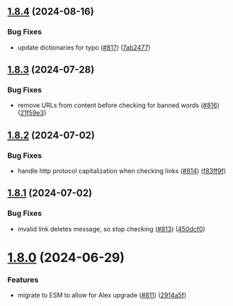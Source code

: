 ## [1.8.4](https://github.com/EddieHubCommunity/EddieBot/compare/v1.8.3...v1.8.4) (2024-08-16)


### Bug Fixes

* update dictionaries for typo ([#817](https://github.com/EddieHubCommunity/EddieBot/issues/817)) ([7ab2477](https://github.com/EddieHubCommunity/EddieBot/commit/7ab2477c1945a0ac946d958a27f189a5021f7ede))



## [1.8.3](https://github.com/EddieHubCommunity/EddieBot/compare/v1.8.2...v1.8.3) (2024-07-28)


### Bug Fixes

* remove URLs from content before checking for banned words ([#816](https://github.com/EddieHubCommunity/EddieBot/issues/816)) ([21f59e3](https://github.com/EddieHubCommunity/EddieBot/commit/21f59e3af92f24030a63828e717c9fd86f9724b0))



## [1.8.2](https://github.com/EddieHubCommunity/EddieBot/compare/v1.8.1...v1.8.2) (2024-07-02)


### Bug Fixes

* handle http protocol capitalization when checking links ([#814](https://github.com/EddieHubCommunity/EddieBot/issues/814)) ([f83ff9f](https://github.com/EddieHubCommunity/EddieBot/commit/f83ff9f4ed79755021d1f603f77207bd7219f88c))



## [1.8.1](https://github.com/EddieHubCommunity/EddieBot/compare/v1.8.0...v1.8.1) (2024-07-02)


### Bug Fixes

* invalid link deletes message, so stop checking ([#813](https://github.com/EddieHubCommunity/EddieBot/issues/813)) ([450dcf0](https://github.com/EddieHubCommunity/EddieBot/commit/450dcf083065c28434698b09a2c4513c6bf64145))



# [1.8.0](https://github.com/EddieHubCommunity/EddieBot/compare/v1.7.10...v1.8.0) (2024-06-29)


### Features

* migrate to ESM to allow for Alex upgrade ([#811](https://github.com/EddieHubCommunity/EddieBot/issues/811)) ([2914a5f](https://github.com/EddieHubCommunity/EddieBot/commit/2914a5f35b911e723ccefe7b0fc17c28de683674))



